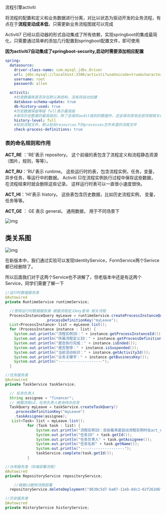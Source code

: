 流程引擎activiti

将流程的配置和定义和业务数据进行分离，对比以状态为驱动开发的业务流程，有点在于**流程变动成本低**，只需更新业务流程图就可以完成

Activiti7 已经以启动器的形式自动集成了所有依赖，实现springboot的集成最简化，只需要通过简单的添加几行配置到springboot配置文件，即可使用

**因为activiti7自动集成了springboot-security,启动时需要添加相应配置**

```yaml
spring:
  datasource:
    driver-class-name: com.mysql.jdbc.Driver
    url: jdbc:mysql://localhost:3306/activiti?useUnicode=true&characterEncoding=utf8&serverTimezone=UTC
    username: root
    password: allen

  activiti:
    #检查数据库是否存在默认表结构，没有则自动创建
    database-schema-update: true
    db-history-used: true
    #历史数据保留等级 full表示最高级
    #保存历史数据的最高级别，除了会保存audit级别的数据外，还会保存其他全部流程相关的细节数据，包括一些流程参数等。
    history-level: full
    #校验流程文件，默认校验resources下的processes文件夹里的流程文件
    check-process-definitions: true
```



### **表的命名规则和作用**

 **ACT_RE** ：'RE'表示 repository。 这个前缀的表包含了流程定义和流程静态资源 （图片，规则，等等）。

 **ACT_RU**：'RU'表示 runtime。 这些运行时的表，包含流程实例，任务，变量，异步任务，等运行中的数据。 Activiti 只在流程实例执行过程中保存这些数据， 在流程结束时就会删除这些记录。 这样运行时表可以一直很小速度很快。

 **ACT_HI**：'HI'表示 history。 这些表包含历史数据，比如历史流程实例， 变量，任务等等。

 **ACT_GE** ： GE 表示 general。 通用数据， 用于不同场景下

![img](https://pic2.zhimg.com/80/v2-222f12f36d890a4d26ffce66c83dd459_1440w.jpg)

## **类关系图**



![img](https://pic4.zhimg.com/80/v2-c33ee3444141b1a2c3b45ef88db771df_1440w.jpg)

在新版本中，我们通过实验可以发现IdentityService，FormService两个Serivce都已经删除了。

所以后面我们对于这两个Service也不讲解了，但老版本中还是有这两个Service，同学们需要了解一下

```java
//运行时数据服务类
@Autowired
private RuntimeService runtimeService;

  //使用运行时数据服务类 根据流程定义key查询 相关流程
  ProcessInstanceQuery myLeave = runtimeService.createProcessInstanceQuery()
                  .processDefinitionKey("myLeave");
  List<ProcessInstance> list = myLeave.list();
  for (ProcessInstance instance : list) {
    System.out.println("流程实例ID：" + instance.getProcessInstanceId());
    System.out.println("所属流程定义ID：" + instance.getProcessDefinitionId());
    System.out.println("是否执行完成：" + instance.isEnded());
    System.out.println("是否暂停：" + instance.isSuspended());
    System.out.println("当前活动标识：" + instance.getActivityId());
    System.out.println("业务关键字：" + instance.getBusinessKey());
    System.out.println("--------------------");
  }

//任务服务类
@Autowired
private TaskService taskService;

  // 任务负责人
  String assignee = "financer";
  // 根据流程id，任务负责人查询待办任务
  TaskQuery myLeave = taskService.createTaskQuery()
    .processDefinitionKey("myLeave")
    .taskAssignee(assignee);
   List<Task> list = myLeave.list();
          for (Task task : list) {
              System.out.println("流程实例ID：目前看来是启动流程实例时在act_ru_execution表生成的第一条id" + task.getProcessInstanceId());
              System.out.println("任务ID" + task.getId());
              System.out.println("任务负责人" + task.getAssignee());
              System.out.println("任务名称" + task.getName());
              System.out.println("--------------------");
              taskService.complete(task.getId());
          }

//仓库服务类（存储部署流程）
@Autowired
private RepositoryService repositoryService;

	//根据id删除流程部署
  repositoryService.deleteDeployment("d630c5d7-ba07-11eb-8dc1-62f262d6f7c2");

//历史服务类
@Autowired
private HistoryService historyService;
```

